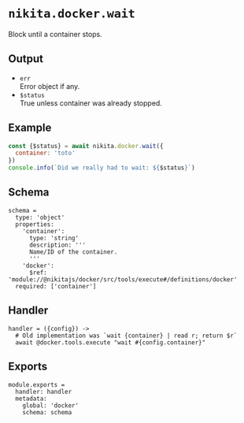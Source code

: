 
# `nikita.docker.wait`

Block until a container stops.

## Output

* `err`   
  Error object if any.   
* `$status`   
  True unless container was already stopped.

## Example

```js
const {$status} = await nikita.docker.wait({
  container: 'toto'
})
console.info(`Did we really had to wait: ${$status}`)
```

## Schema

    schema =
      type: 'object'
      properties:
        'container':
          type: 'string'
          description: '''
          Name/ID of the container.
          '''
        'docker':
          $ref: 'module://@nikitajs/docker/src/tools/execute#/definitions/docker'
      required: ['container']

## Handler

    handler = ({config}) ->
      # Old implementation was `wait {container} | read r; return $r`
      await @docker.tools.execute "wait #{config.container}"

## Exports

    module.exports =
      handler: handler
      metadata:
        global: 'docker'
        schema: schema
